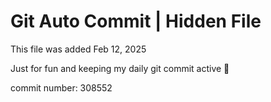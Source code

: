 # Git Auto Commit | Hidden File

This file was added Feb 12, 2025

Just for fun and keeping my daily git commit active 🤪

commit number: 308552
